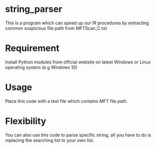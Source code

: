 # string_parser
This is a program which can speed up our IR procedures by extracting common suspicious file path from MFTScan_C.txt
# Requirement
Install Python modules from official website on latest Windows or Linux operating system (e.g Windows 10)
# Usage
Place this code with a text file which contains MFT file path.
# Flexibility
You can also use this code to parse specific string, all you have to do is replacing the searching list to your own list.
